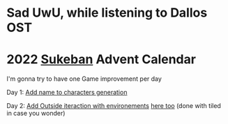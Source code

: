 <head>
<link rel="stylesheet" href="styling.css">
</head>

# Sad UwU, while listening to Dallos OST

# 2022 [Sukeban](https://github.com/cosmo-ray/Sukeban) Advent Calendar

I'm gonna try to have one Game improvement per day

Day 1: [Add name to characters generation](https://github.com/cosmo-ray/Sukeban/commit/b4dba7062016f62fc9fe6572e58add7dfeee2532)

Day 2: [Add Outside iteraction with environements](https://github.com/cosmo-ray/Sukeban/commit/fbeaeb716953a3d720dd48556dc8d90ff4d9d0ec) <a href="https://github.com/cosmo-ray/Sukeban/commit/0ebf852356796ba5d6c2497892bce7c50006af9b">here too</a> (done with tiled in case you wonder)
